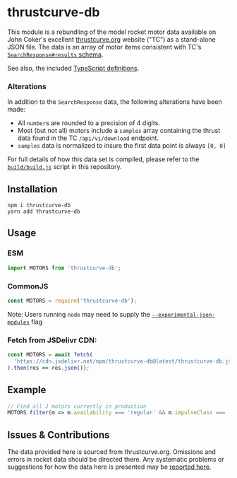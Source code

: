 # thrustcurve-db

This module is a rebundling of the model rocket motor data available on John Coker's excellent [thrustcurve.org](https://thrustcurve.org) website ("TC") as a stand-alone JSON file. The data is an array of motor items consistent with TC's [`SearchResponse#results` schema](https://app.swaggerhub.com/apis/JCSW7/thrust-curve_org_api/1.0.3#/SearchResponse).

See also, the included [TypeScript definitions](https://github.com/broofa/thrustcurve-db/blob/main/thrustcurve.d.ts).

### Alterations

In addition to the `SearchResponse` data, the following alterations have been made:

- All `number`s are rounded to a precision of 4 digits.
- Most (but not all) motors include a `samples` array containing the thrust data found in the TC `/api/vi/download` endpoint.
- `samples` data is normalized to insure the first data point is always `[0, 0]`

For full details of how this data set is compiled, please refer to the [`build/build.js`](https://github.com/broofa/thrustcurve-db/blob/main/build/build.js) script in this repository.

## Installation

```
npm i thrustcurve-db
yarn add thrustcurve-db
```

## Usage

### ESM

```js
import MOTORS from 'thrustcurve-db';
```

### CommonJS

```js
const MOTORS = require('thrustcurve-db');
```

Note: Users running `node` may need to supply the [`--experimental-json-modules`](https://nodejs.org/docs/latest-v12.x/api/all.html#esm_experimental_json_modules) flag

### Fetch from JSDelivr CDN:

```js
const MOTORS = await fetch(
  'https://cdn.jsdelivr.net/npm/thrustcurve-db@latest/thrustcurve-db.json'
).then(res => res.json());
```

## Example

```js
// Find all J motors currently in production
MOTORS.filter(m => m.availability === 'regular' && m.impulseClass === 'J');
```

## Issues & Contributions

The data provided here is sourced from thrustcurve.org. Omissions and errors in rocket data should be directed there. Any systematic problems or suggestions for how the data here is presented may be [reported
here](https://github.com/broofa/thrustcurve-db/issues).
